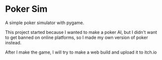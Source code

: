 # Poker Sim

A simple poker simulator with pygame.

This project started because I wanted to make a poker AI, but I didn't want to get banned on
online platforms, so I made my own version of poker instead.

After I make the game, I will try to make a web build and upload it to itch.io